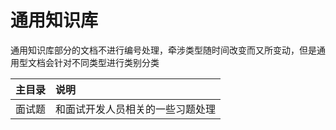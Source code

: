 # 通用知识库

通用知识库部分的文档不进行编号处理，牵涉类型随时间改变而又所变动，但是通用型文档会针对不同类型进行类别分类

| 主目录 | 说明 |
| :--- | :--- |
| 面试题 | 和面试开发人员相关的一些习题处理 |



